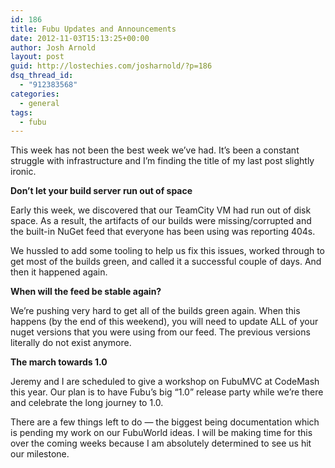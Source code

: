 ```yaml
---
id: 186
title: Fubu Updates and Announcements
date: 2012-11-03T15:13:25+00:00
author: Josh Arnold
layout: post
guid: http://lostechies.com/josharnold/?p=186
dsq_thread_id:
  - "912383568"
categories:
  - general
tags:
  - fubu
---
```

This week has not been the best week we&#8217;ve had. It&#8217;s been a constant struggle with infrastructure and I&#8217;m finding the title of my last post slightly ironic.

**Don&#8217;t let your build server run out of space**

Early this week, we discovered that our TeamCity VM had run out of disk space. As a result, the artifacts of our builds were missing/corrupted and the built-in NuGet feed that everyone has been using was reporting 404s.

We hussled to add some tooling to help us fix this issues, worked through to get most of the builds green, and called it a successful couple of days. And then it happened again.

**When will the feed be stable again?**

We&#8217;re pushing very hard to get all of the builds green again. When this happens (by the end of this weekend), you will need to update ALL of your nuget versions that you were using from our feed. The previous versions literally do not exist anymore.

**The march towards 1.0**

Jeremy and I are scheduled to give a workshop on FubuMVC at CodeMash this year. Our plan is to have Fubu&#8217;s big &#8220;1.0&#8221; release party while we&#8217;re there and celebrate the long journey to 1.0.

There are a few things left to do &#8212; the biggest being documentation which is pending my work on our FubuWorld ideas. I will be making time for this over the coming weeks because I am absolutely determined to see us hit our milestone.